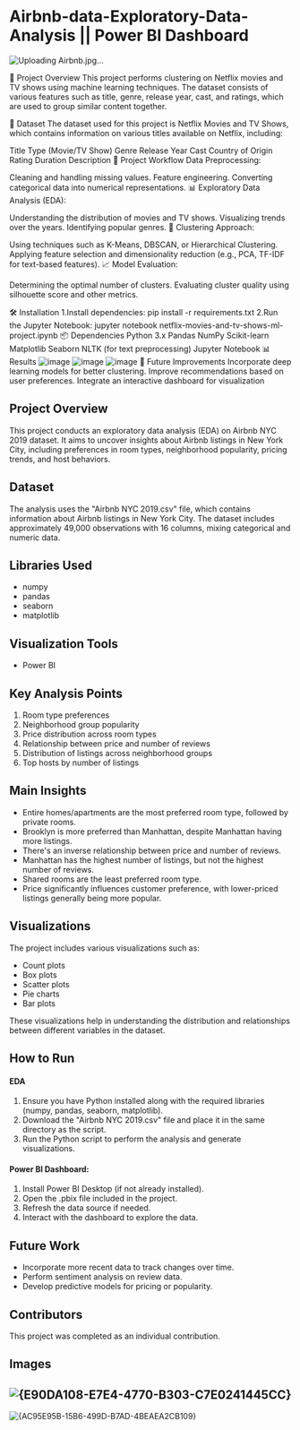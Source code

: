 # Airbnb-data-Exploratory-Data-Analysis || Power BI Dashboard


![Uploading Airbnb.jpg…]()

📌 Project Overview
This project performs clustering on Netflix movies and TV shows using machine learning techniques. The dataset consists of various features such as title, genre, release year, cast, and ratings, which are used to group similar content together.

📂 Dataset
The dataset used for this project is Netflix Movies and TV Shows, which contains information on various titles available on Netflix, including:

Title
Type (Movie/TV Show)
Genre
Release Year
Cast
Country of Origin
Rating
Duration
Description
🔄 Project Workflow
Data Preprocessing:

Cleaning and handling missing values.
Feature engineering.
Converting categorical data into numerical representations.
📊 Exploratory Data Analysis (EDA):

Understanding the distribution of movies and TV shows.
Visualizing trends over the years.
Identifying popular genres.
🧩 Clustering Approach:

Using techniques such as K-Means, DBSCAN, or Hierarchical Clustering.
Applying feature selection and dimensionality reduction (e.g., PCA, TF-IDF for text-based features).
📈 Model Evaluation:

Determining the optimal number of clusters.
Evaluating cluster quality using silhouette score and other metrics.

🛠 Installation
1.Install dependencies:
pip install -r requirements.txt
2.Run the Jupyter Notebook:
jupyter notebook netflix-movies-and-tv-shows-ml-project.ipynb
📦 Dependencies
Python 3.x
Pandas
NumPy
Scikit-learn
Matplotlib
Seaborn
NLTK (for text preprocessing)
Jupyter Notebook
📊 Results
![image](https://github.com/user-attachments/assets/2b38bc03-c01b-40e8-b203-c9bf0ef3534e)
![image](https://github.com/user-attachments/assets/ab668f68-b21f-460c-85a7-2670677574fd)
![image](https://github.com/user-attachments/assets/4a1c7a5a-7401-40dd-ba14-5b674cc37ab8)
🚀 Future Improvements
Incorporate deep learning models for better clustering.
Improve recommendations based on user preferences.
Integrate an interactive dashboard for visualization


## Project Overview
This project conducts an exploratory data analysis (EDA) on Airbnb NYC 2019 dataset. It aims to uncover insights about Airbnb listings in New York City, including preferences in room types, neighborhood popularity, pricing trends, and host behaviors.

## Dataset
The analysis uses the "Airbnb NYC 2019.csv" file, which contains information about Airbnb listings in New York City. The dataset includes approximately 49,000 observations with 16 columns, mixing categorical and numeric data.

## Libraries Used
- numpy
- pandas
- seaborn
- matplotlib

## Visualization Tools
- Power BI

## Key Analysis Points
1. Room type preferences
2. Neighborhood group popularity
3. Price distribution across room types
4. Relationship between price and number of reviews
5. Distribution of listings across neighborhood groups
6. Top hosts by number of listings

## Main Insights
- Entire homes/apartments are the most preferred room type, followed by private rooms.
- Brooklyn is more preferred than Manhattan, despite Manhattan having more listings.
- There's an inverse relationship between price and number of reviews.
- Manhattan has the highest number of listings, but not the highest number of reviews.
- Shared rooms are the least preferred room type.
- Price significantly influences customer preference, with lower-priced listings generally being more popular.

## Visualizations
The project includes various visualizations such as:
- Count plots
- Box plots
- Scatter plots
- Pie charts
- Bar plots

These visualizations help in understanding the distribution and relationships between different variables in the dataset.

## How to Run
#### EDA 
1. Ensure you have Python installed along with the required libraries (numpy, pandas, seaborn, matplotlib).
2. Download the "Airbnb NYC 2019.csv" file and place it in the same directory as the script.
3. Run the Python script to perform the analysis and generate visualizations.

#### Power BI Dashboard:
1. Install Power BI Desktop (if not already installed).
2. Open the .pbix file included in the project.
3. Refresh the data source if needed.
4. Interact with the dashboard to explore the data.

## Future Work
- Incorporate more recent data to track changes over time.
- Perform sentiment analysis on review data.
- Develop predictive models for pricing or popularity.

## Contributors
This project was completed as an individual contribution.

## Images
![{E90DA108-E7E4-4770-B303-C7E0241445CC}](https://github.com/user-attachments/assets/1aba0957-a960-46f1-9cb5-4479fa65aced)
 -----------------------------------
![{AC95E95B-15B6-499D-B7AD-4BEAEA2CB109}](https://github.com/user-attachments/assets/1f4daff3-a031-4692-b115-f6ad26d32bcf)

